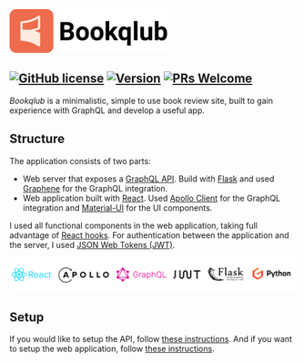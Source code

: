 <a href="https://bookqlub.com/"><img src="logo.png" height=77 alt="Bookqlub"/></a> 

## [![GitHub license](https://img.shields.io/badge/license-MIT-blue.svg)](https://github.com/danifujii/bookqlub/blob/master/LICENSE) [![Version](https://img.shields.io/github/v/release/danifujii/bookqlub)](https://github.com/danifujii/bookqlub/releases) [![PRs Welcome](https://img.shields.io/badge/PRs-welcome-brightgreen.svg)](https://github.com/danifujii/bookqlub/tree/master/bookqlub_api#contributing)

_Bookqlub_ is a minimalistic, simple to use book review site, built to gain experience with GraphQL and develop a useful app. 

## Structure

The application consists of two parts:
  - Web server that exposes a [GraphQL API](https://graphql.org/learn/). Build with [Flask](https://flask.palletsprojects.com/en/1.1.x/)
    and used [Graphene](https://graphene-python.org/) for the GraphQL integration.
  - Web application built with [React](https://reactjs.org/). 
    Used [Apollo Client](https://www.apollographql.com/docs/) for the GraphQL integration and 
    [Material-UI](https://material-ui.com/) for the UI components.

I used all functional components in the web application, taking full advantage of [React hooks](https://reactjs.org/docs/hooks-intro.html).
For authentication between the application and the server, I used [JSON Web Tokens (JWT)](https://jwt.io/).

<img src="technologies.png" alt="Used technologies" />

## Setup

If you would like to setup the API, follow [these instructions](https://github.com/danifujii/bookqlub/tree/master/bookqlub_api#setup).
And if you want to setup the web application, follow [these instructions](https://github.com/danifujii/bookqlub/tree/master/bookqlub_app#setup).
